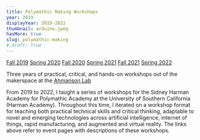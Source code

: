 ```yaml
---
title: Polymathic Making Workshops
year: 2019
displayYear: 2019-2022
thumbnail: arduino.jpeg
hasMore: true
slug: polymathic-making
# draft: true
---
```

<div class="links">
    <a class="button" href="https://polymathic.usc.edu/series/workshop/fall-2019">Fall 2019</a>
    <a class="button" href="https://polymathic.usc.edu/series/workshop/fall-2021">Spring 2020</a>
    <a class="button" href="https://polymathic.usc.edu/series/workshop/fall-2020">Fall 2020</a>
    <a class="button" href="https://polymathic.usc.edu/series/workshop/spring-2021">Spring 2021</a>
    <a class="button" href="https://polymathic.usc.edu/series/workshop/fall-2021">Fall 2021</a>
    <a class="button" href="https://polymathic.usc.edu/series/workshop/spring-2022">Spring 2022</a>
</div>

Three years of practical, critical, and hands-on workshops out of the makerspace at the [Ahmanson Lab](https://polymathic.usc.edu/ahmanson-lab)

<!-- more -->

From 2019 to 2022, I taught a series of workshops for the Sidney Harman Academy for Polymathic Academy at the University of Southern California (Harman Academy). Throughout this time, I iterated on a workshop format for teaching both practical technical skills and critical thinking, adaptable to novel and emerging technologies across artificial intelligence, internet of things, rapid manufacturing, and augmented and virtual reality. The links above refer to event pages with descriptions of these workshops.

